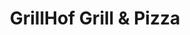 ---
title: "GrillHof Grill & Pizza"
url: /bad-koenigshofen-im-grabfeld/grillhof-grill-und-pizza/
---
